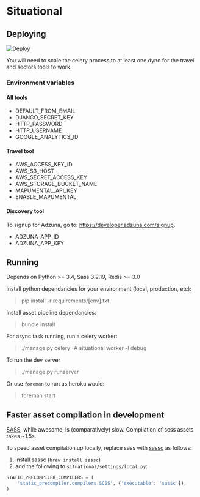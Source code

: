 # Situational

## Deploying

[![Deploy](https://www.herokucdn.com/deploy/button.svg)](https://heroku.com/deploy?template=https://github.com/lm-tools/situational)

You will need to scale the celery process to at least one dyno for the travel and sectors tools to work. 

### Environment variables

#### All tools

* DEFAULT_FROM_EMAIL
* DJANGO_SECRET_KEY
* HTTP_PASSWORD
* HTTP_USERNAME
* GOOGLE_ANALYTICS_ID

#### Travel tool

* AWS_ACCESS_KEY_ID
* AWS_S3_HOST
* AWS_SECRET_ACCESS_KEY
* AWS_STORAGE_BUCKET_NAME
* MAPUMENTAL_API_KEY
* ENABLE_MAPUMENTAL

#### Discovery tool

To signup for Adzuna, go to: https://developer.adzuna.com/signup.

* ADZUNA_APP_ID
* ADZUNA_APP_KEY

## Running

Depends on Python >= 3.4, Sass 3.2.19, Redis >= 3.0

Install python dependancies for your environment (local, production, etc):

> pip install -r requirements/[env].txt

Install asset pipeline dependancies:

> bundle install

For async task running, run a celery worker:

> ./manage.py celery -A situational worker -l debug

To run the dev server

> ./manage.py runserver

Or use `foreman` to run as heroku would:

> foreman start

## Faster asset compilation in development

[SASS](http://sass-lang.com/), while awesome, is (comparatively) slow. Compilation of scss assets takes ~1.5s.

To speed asset compilation up locally, replace sass with [sassc](https://github.com/sass/sassc) as follows:

1. install sassc (`brew install sassc`)
2. add the following to `situational/settings/local.py`:

```python
STATIC_PRECOMPILER_COMPILERS = (
    'static_precompiler.compilers.SCSS', {'executable': 'sassc'}),
)
```
